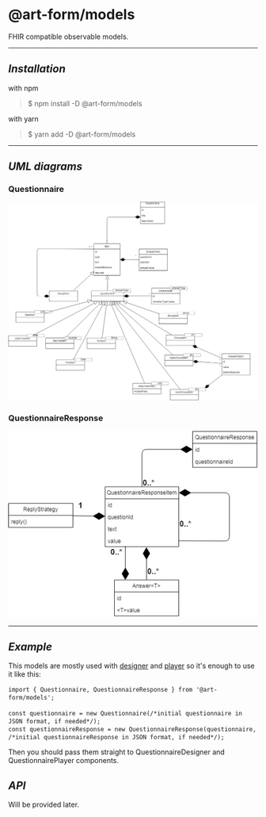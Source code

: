 # @art-form/models
FHIR compatible observable models.

***
## _Installation_
with npm
>$ npm install -D @art-form/models

with yarn
>$ yarn add -D @art-form/models
***
## _UML diagrams_

### Questionnaire
![uml diagram](./Uml-diagram-questionnaire.jpg)

### QuestionnaireResponse
![uml diagram](./Uml-diagram-response.jpg)

***
## _Example_

This models are mostly used with [designer](http://blabla "@art-forms/designer package") and [player](http://blabla "@art-forms/player package") so it's enough to use it like this:
```JSX
import { Questionnaire, QuestionnaireResponse } from '@art-form/models';

const questionnaire = new Questionnaire(/*initial questionnaire in JSON format, if needed*/);
const questionnaireResponse = new QuestionnaireResponse(questionnaire, /*initial questionnaireResponse in JSON format, if needed*/);
```
Then you should pass them straight to QuestionnaireDesigner and QuestionnairePlayer components.
## _API_

Will be provided later.